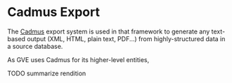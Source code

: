 # Cadmus Export

The [Cadmus](https://vedph.github.io/cadmus-doc) export system is used in that framework to generate any text-based output (XML, HTML, plain text, PDF...) from highly-structured data in a source database.

As GVE uses Cadmus for its higher-level entities,

TODO summarize rendition
